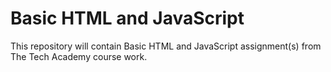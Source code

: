 # Basic HTML and JavaScript
 This repository will contain Basic HTML and JavaScript assignment(s) from The Tech Academy course work.
